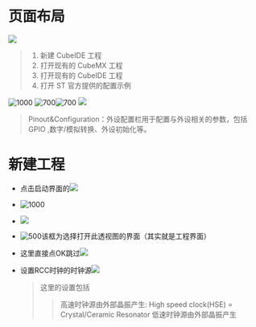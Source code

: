 # 页面布局

![](../_resources/2024-06-19-09-53-29-image.png)

> 1. 新建 CubeIDE 工程
> 2. 打开现有的 CubeMX 工程
> 3. 打开现有的 CubeIDE 工程
> 4. 打开 ST 官方提供的配置示例

![1000](../_resources/2024-06-19-10-07-01-image.png)
![700](../_resources/2024-06-19-10-09-03-image.png)![700](../_resources/2024-06-19-10-09-25-image.png)
![](../_resources/2024-06-21-09-44-30-image.png)

> Pinout&Configuration：外设配置栏用于配置与外设相关的参数，包括 GPIO ,数字/模拟转换、外设初始化等。

# 新建工程

- 点击启动界面的![](../_resources/2024-06-19-10-07-58-image.png)

- ![1000](../_resources/2024-06-21-09-37-41-image.png)

- ![](../_resources/2024-06-21-09-38-18-image.png)

- ![500](../_resources/2024-06-21-09-40-06-image.png)该框为选择打开此透视图的界面（其实就是工程界面）

- 这里直接点OK跳过![](../_resources/2024-06-21-09-40-49-image.png)

- 设置RCC时钟的时钟源![](../_resources/2024-06-21-09-46-57-image.png)
  
  > 这里的设置包括
  > 
  > > 高速时钟源由外部晶振产生: High speed clock(HSE) = Crystal/Ceramic Resonator
  > > 低速时钟源由外部晶振产生
